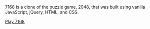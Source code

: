 7168 is a clone of the puzzle game, 2048, that was built using vanilla JavaScript, jQuery, HTML, and CSS.

<a href="www.cprakti-7168.herokuapp.com">Play 7168</a>